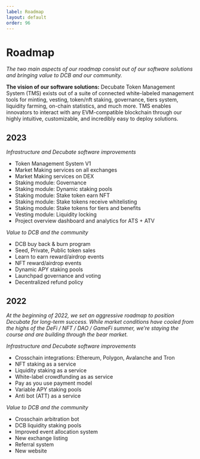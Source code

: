 ```yaml
---
label: Roadmap
layout: default
order: 96
---
```

# Roadmap
_The two main aspects of our roadmap consist out of our software solutions and bringing value to DCB and our community._

**The vision of our software solutions:** Decubate Token Management System (TMS) exists out of a suite of connected white-labeled management tools for minting, vesting, token/nft staking, governance, tiers system, liquidity farming, on-chain statistics, and much more. TMS enables innovators to interact with any EVM-compatible blockchain through our highly intuitive, customizable, and incredibly easy to deploy solutions.

## 2023
_Infrastructure and Decubate software improvements_
- Token Management System V1
- Market Making services on all exchanges
- Market Making services on DEX
- Staking module: Governance
- Staking module: Dynamic staking pools
- Staking module: Stake token earn NFT
- Staking module: Stake tokens receive whitelisting
- Staking module: Stake tokens for tiers and benefits
- Vesting module: Liquidity locking
- Project overview dashboard and analytics for ATS + ATV


_Value to DCB and the community_
- DCB buy back & burn program
- Seed, Private, Public token sales
- Learn to earn reward/airdrop events
- NFT reward/airdrop events
- Dynamic APY staking pools
- Launchpad governance and voting
- Decentralized refund policy

## 2022
_At the beginning of 2022, we set an aggressive roadmap to position Decubate for long-term success. While market conditions have cooled from the highs of the DeFi / NFT / DAO / GameFi summer, we’re staying the course and are building through the bear market._

_Infrastructure and Decubate software improvements_
- Crosschain integrations: Ethereum, Polygon, Avalanche and Tron
- NFT staking as a service
- Liquidity staking as a service
- White-label crowdfunding as as service
- Pay as you use payment model
- Variable APY staking pools
- Anti bot (ATT) as a service

_Value to DCB and the community_
- Crosschain arbitration bot
- DCB liquidity staking pools
- Improved event allocation system
- New exchange listing
- Referral system
- New website
